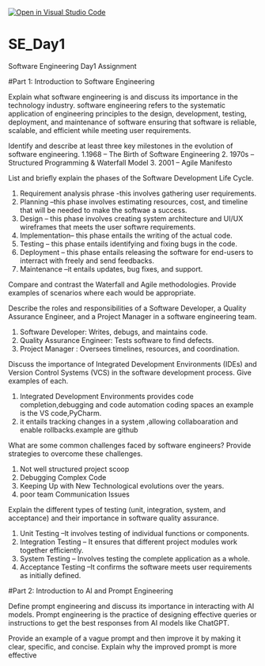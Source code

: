 [![Open in Visual Studio Code](https://classroom.github.com/assets/open-in-vscode-2e0aaae1b6195c2367325f4f02e2d04e9abb55f0b24a779b69b11b9e10269abc.svg)](https://classroom.github.com/online_ide?assignment_repo_id=18871639&assignment_repo_type=AssignmentRepo)
# SE_Day1
Software Engineering Day1 Assignment

#Part 1: Introduction to Software Engineering

Explain what software engineering is and discuss its importance in the technology industry.
software engineering refers to  the systematic application of engineering principles to the design, development, testing, deployment, and maintenance of software ensuring that software is reliable, scalable, and efficient while meeting user requirements.

Identify and describe at least three key milestones in the evolution of software engineering.
1.1968 – The Birth of Software Engineering
2. 1970s – Structured Programming & Waterfall Model
3. 2001 – Agile Manifesto

List and briefly explain the phases of the Software Development Life Cycle.
1. Requirement analysis phrase -this involves gathering user requirements.
2. Planning –this phase involves estimating resources, cost, and timeline that will be needed to make the softwae a success.
3. Design – this phase involves creating system architecture and UI/UX wireframes that meets the user softwre requirements.
4. Implementation– this phase  entails the writing of the actual code.
5. Testing – this phase entails identifying and fixing bugs in the code.
6. Deployment – this phase entails releasing the software for end-users to interract with freely and send feedbacks.
7. Maintenance –it entails updates, bug fixes, and support.


Compare and contrast the Waterfall and Agile methodologies. Provide examples of scenarios where each would be appropriate.


Describe the roles and responsibilities of a Software Developer, a Quality Assurance Engineer, and a Project Manager in a software engineering team.
1. Software Developer: Writes, debugs, and maintains code.
2. Quality Assurance Engineer: Tests software to find defects.
3. Project Manager : Oversees timelines, resources, and coordination.



Discuss the importance of Integrated Development Environments (IDEs) and Version Control Systems (VCS) in the software development process. Give examples of each.
1. Integrated Development Environments provides code completion,debugging and code automation coding spaces an example is the VS code,PyCharm.
2. it entails tracking changes in a system ,allowing collaboaration and enable rollbacks.example are github

What are some common challenges faced by software engineers? Provide strategies to overcome these challenges.
1. Not well structured project scoop
2. Debugging Complex Code
3. Keeping Up with New Technological evolutions over the years.
4. poor team Communication Issues

Explain the different types of testing (unit, integration, system, and acceptance) and their importance in software quality assurance.
1. Unit Testing –It involves testing of individual functions or components.
2. Integration Testing – It ensures that different project modules work together efficiently.
3. System Testing – Involves testing the complete application as a whole.
4. Acceptance Testing –It confirms the software meets user requirements as initially defined.
  
#Part 2: Introduction to AI and Prompt Engineering


Define prompt engineering and discuss its importance in interacting with AI models.
Prompt engineering is the practice of designing effective queries or instructions to get the best responses from AI models like ChatGPT.

Provide an example of a vague prompt and then improve it by making it clear, specific, and concise. Explain why the improved prompt is more effective
